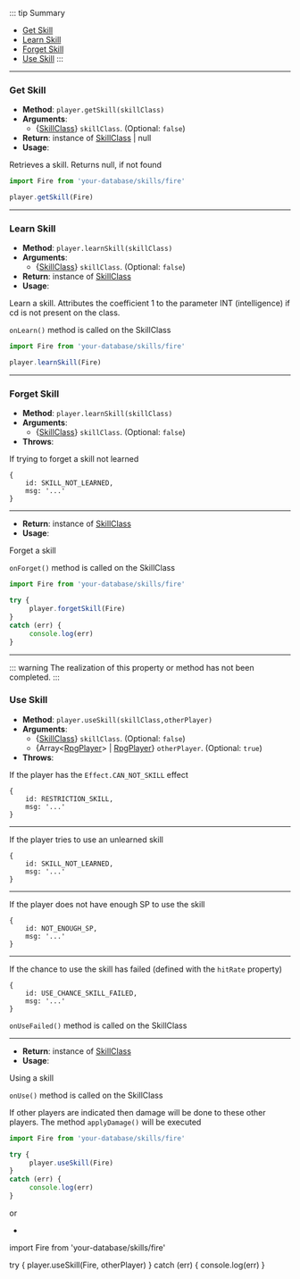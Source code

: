 ::: tip Summary
- [Get Skill](#get-skill)
- [Learn Skill](#learn-skill)
- [Forget Skill](#forget-skill)
- [Use Skill](#use-skill)
:::
---
### Get Skill
- **Method**: `player.getSkill(skillClass)`
- **Arguments**:
    - {[SkillClass](/database/skill.html)} `skillClass`.  (Optional: `false`)
- **Return**: instance of [SkillClass](/database/skill.html) | null   
- **Usage**:


Retrieves a skill. Returns null, if not found
```ts
import Fire from 'your-database/skills/fire'

player.getSkill(Fire)
 ```


---
### Learn Skill
- **Method**: `player.learnSkill(skillClass)`
- **Arguments**:
    - {[SkillClass](/database/skill.html)} `skillClass`.  (Optional: `false`)
- **Return**: instance of [SkillClass](/database/skill.html)   
- **Usage**:


Learn a skill. Attributes the coefficient 1 to the parameter INT (intelligence) if cd is not present on the class.

`onLearn()` method is called on the SkillClass

```ts
import Fire from 'your-database/skills/fire'

player.learnSkill(Fire)
 ```


---
### Forget Skill
- **Method**: `player.learnSkill(skillClass)`
- **Arguments**:
    - {[SkillClass](/database/skill.html)} `skillClass`.  (Optional: `false`)
- **Throws**:

If trying to forget a skill not learned
 ```
{
     id: SKILL_NOT_LEARNED,
     msg: '...'
}
```
---
- **Return**: instance of [SkillClass](/database/skill.html)   
- **Usage**:


Forget a skill

`onForget()` method is called on the SkillClass

```ts
import Fire from 'your-database/skills/fire'

try {
     player.forgetSkill(Fire) 
}
catch (err) {
     console.log(err)
}
 ```


---

::: warning
The realization of this property or method has not been completed.
:::
### Use Skill
- **Method**: `player.useSkill(skillClass,otherPlayer)`
- **Arguments**:
    - {[SkillClass](/database/skill.html)} `skillClass`.  (Optional: `false`)
    - {Array&lt;[RpgPlayer](/classes/player)&gt; | [RpgPlayer](/classes/player)} `otherPlayer`.  (Optional: `true`)
- **Throws**:

If the player has the `Effect.CAN_NOT_SKILL` effect 
 ```
{
     id: RESTRICTION_SKILL,
     msg: '...'
}
```
---
If the player tries to use an unlearned skill
 ```
{
     id: SKILL_NOT_LEARNED,
     msg: '...'
}
```
---
If the player does not have enough SP to use the skill
 ```
{
     id: NOT_ENOUGH_SP,
     msg: '...'
}
```
---
If the chance to use the skill has failed (defined with the `hitRate` property)
 ```
{
     id: USE_CHANCE_SKILL_FAILED,
     msg: '...'
}
```

`onUseFailed()` method is called on the SkillClass

---
- **Return**: instance of [SkillClass](/database/skill.html)   
- **Usage**:


Using a skill

`onUse()` method is called on the SkillClass

If other players are indicated then damage will be done to these other players. The method `applyDamage()` will be executed

```ts
import Fire from 'your-database/skills/fire'

try {
     player.useSkill(Fire) 
}
catch (err) {
     console.log(err)
}
 ```

or 


* ```ts
import Fire from 'your-database/skills/fire'

try {
     player.useSkill(Fire, otherPlayer) 
}
catch (err) {
     console.log(err)
}
 ```

